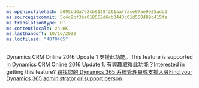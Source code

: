 ```yaml
---
ms.openlocfilehash: b095bdda7e2cb9128f261aaf7ace97ae9e25adc3
ms.sourcegitcommit: 5c4c9bf3ba018562d6cb3443c01d550489c415fa
ms.translationtype: HT
ms.contentlocale: zh-HK
ms.lasthandoff: 10/16/2020
ms.locfileid: "4070485"
---
```

<span data-ttu-id="10e39-101">Dynamics CRM Online 2016 Update 1 支援此功能。</span><span class="sxs-lookup"><span data-stu-id="10e39-101">This feature is supported in Dynamics CRM Online 2016 Update 1.</span></span> <span data-ttu-id="10e39-102">有興趣取得此功能？</span><span class="sxs-lookup"><span data-stu-id="10e39-102">Interested in getting this feature?</span></span> [<span data-ttu-id="10e39-103">尋找您的 Dynamics 365 系統管理員或支援人員</span><span class="sxs-lookup"><span data-stu-id="10e39-103">Find your Dynamics 365 administrator or support person</span></span>](https://docs.microsoft.com/dynamics365/customerengagement/on-premises/basics/find-administrator-support)
